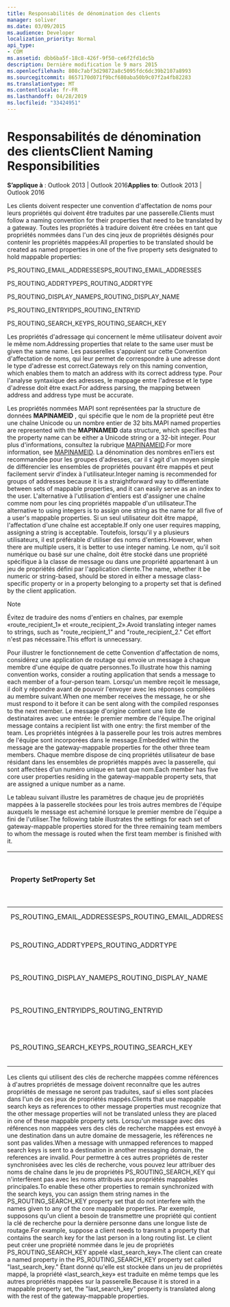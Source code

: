 ```yaml
---
title: Responsabilités de dénomination des clients
manager: soliver
ms.date: 03/09/2015
ms.audience: Developer
localization_priority: Normal
api_type:
- COM
ms.assetid: dbb6ba5f-18c8-426f-9f50-ce6f2fd1dc5b
description: Dernière modification le 9 mars 2015
ms.openlocfilehash: 808c7abf3d29872a8c5095fdc6dc39b2107a8993
ms.sourcegitcommit: 8657170d071f9bcf680aba50b9c07f2a4fb82283
ms.translationtype: MT
ms.contentlocale: fr-FR
ms.lasthandoff: 04/28/2019
ms.locfileid: "33424951"
---
```

# <a name="client-naming-responsibilities"></a><span data-ttu-id="4a2ec-103">Responsabilités de dénomination des clients</span><span class="sxs-lookup"><span data-stu-id="4a2ec-103">Client Naming Responsibilities</span></span>

  
  
<span data-ttu-id="4a2ec-104">**S’applique à** : Outlook 2013 | Outlook 2016</span><span class="sxs-lookup"><span data-stu-id="4a2ec-104">**Applies to**: Outlook 2013 | Outlook 2016</span></span> 
  
<span data-ttu-id="4a2ec-105">Les clients doivent respecter une convention d'affectation de noms pour leurs propriétés qui doivent être traduites par une passerelle.</span><span class="sxs-lookup"><span data-stu-id="4a2ec-105">Clients must follow a naming convention for their properties that need to be translated by a gateway.</span></span> <span data-ttu-id="4a2ec-106">Toutes les propriétés à traduire doivent être créées en tant que propriétés nommées dans l'un des cinq jeux de propriétés désignés pour contenir les propriétés mappées:</span><span class="sxs-lookup"><span data-stu-id="4a2ec-106">All properties to be translated should be created as named properties in one of the five property sets designated to hold mappable properties:</span></span>
  
<span data-ttu-id="4a2ec-107">PS_ROUTING_EMAIL_ADDRESSES</span><span class="sxs-lookup"><span data-stu-id="4a2ec-107">PS_ROUTING_EMAIL_ADDRESSES</span></span>
  
<span data-ttu-id="4a2ec-108">PS_ROUTING_ADDRTYPE</span><span class="sxs-lookup"><span data-stu-id="4a2ec-108">PS_ROUTING_ADDRTYPE</span></span>
  
<span data-ttu-id="4a2ec-109">PS_ROUTING_DISPLAY_NAME</span><span class="sxs-lookup"><span data-stu-id="4a2ec-109">PS_ROUTING_DISPLAY_NAME</span></span>
  
<span data-ttu-id="4a2ec-110">PS_ROUTING_ENTRYID</span><span class="sxs-lookup"><span data-stu-id="4a2ec-110">PS_ROUTING_ENTRYID</span></span>
  
<span data-ttu-id="4a2ec-111">PS_ROUTING_SEARCH_KEY</span><span class="sxs-lookup"><span data-stu-id="4a2ec-111">PS_ROUTING_SEARCH_KEY</span></span>
  
<span data-ttu-id="4a2ec-112">Les propriétés d'adressage qui concernent le même utilisateur doivent avoir le même nom.</span><span class="sxs-lookup"><span data-stu-id="4a2ec-112">Addressing properties that relate to the same user must be given the same name.</span></span> <span data-ttu-id="4a2ec-113">Les passerelles s'appuient sur cette Convention d'affectation de noms, qui leur permet de correspondre à une adresse dont le type d'adresse est correct.</span><span class="sxs-lookup"><span data-stu-id="4a2ec-113">Gateways rely on this naming convention, which enables them to match an address with its correct address type.</span></span> <span data-ttu-id="4a2ec-114">Pour l'analyse syntaxique des adresses, le mappage entre l'adresse et le type d'adresse doit être exact.</span><span class="sxs-lookup"><span data-stu-id="4a2ec-114">For address parsing, the mapping between address and address type must be accurate.</span></span>
  
<span data-ttu-id="4a2ec-115">Les propriétés nommées MAPI sont représentées par la structure de données **MAPINAMEID** , qui spécifie que le nom de la propriété peut être une chaîne Unicode ou un nombre entier de 32 bits.</span><span class="sxs-lookup"><span data-stu-id="4a2ec-115">MAPI named properties are represented with the **MAPINAMEID** data structure, which specifies that the property name can be either a Unicode string or a 32-bit integer.</span></span> <span data-ttu-id="4a2ec-116">Pour plus d'informations, consultez la rubrique [MAPINAMEID](mapinameid.md).</span><span class="sxs-lookup"><span data-stu-id="4a2ec-116">For more information, see [MAPINAMEID](mapinameid.md).</span></span> <span data-ttu-id="4a2ec-117">La dénomination des nombres enTiers est recommandée pour les groupes d'adresses, car il s'agit d'un moyen simple de différencier les ensembles de propriétés pouvant être mappés et peut facilement servir d'index à l'utilisateur.</span><span class="sxs-lookup"><span data-stu-id="4a2ec-117">Integer naming is recommended for groups of addresses because it is a straightforward way to differentiate between sets of mappable properties, and it can easily serve as an index to the user.</span></span> <span data-ttu-id="4a2ec-118">L'alternative à l'utilisation d'entiers est d'assigner une chaîne comme nom pour les cinq propriétés mappable d'un utilisateur.</span><span class="sxs-lookup"><span data-stu-id="4a2ec-118">The alternative to using integers is to assign one string as the name for all five of a user's mappable properties.</span></span> <span data-ttu-id="4a2ec-119">Si un seul utilisateur doit être mappé, l'affectation d'une chaîne est acceptable.</span><span class="sxs-lookup"><span data-stu-id="4a2ec-119">If only one user requires mapping, assigning a string is acceptable.</span></span> <span data-ttu-id="4a2ec-120">Toutefois, lorsqu'il y a plusieurs utilisateurs, il est préférable d'utiliser des noms d'entiers.</span><span class="sxs-lookup"><span data-stu-id="4a2ec-120">However, when there are multiple users, it is better to use integer naming.</span></span> <span data-ttu-id="4a2ec-121">Le nom, qu'il soit numérique ou basé sur une chaîne, doit être stocké dans une propriété spécifique à la classe de message ou dans une propriété appartenant à un jeu de propriétés défini par l'application cliente.</span><span class="sxs-lookup"><span data-stu-id="4a2ec-121">The name, whether it be numeric or string-based, should be stored in either a message class-specific property or in a property belonging to a property set that is defined by the client application.</span></span> 
  
> [!NOTE]
> <span data-ttu-id="4a2ec-122">Évitez de traduire des noms d'entiers en chaînes, par exemple «route_recipient_1» et «route_recipient_2».</span><span class="sxs-lookup"><span data-stu-id="4a2ec-122">Avoid translating integer names to strings, such as "route_recipient_1" and "route_recipient_2."</span></span> <span data-ttu-id="4a2ec-123">Cet effort n'est pas nécessaire.</span><span class="sxs-lookup"><span data-stu-id="4a2ec-123">This effort is unnecessary.</span></span> 
  
<span data-ttu-id="4a2ec-124">Pour illustrer le fonctionnement de cette Convention d'affectation de noms, considérez une application de routage qui envoie un message à chaque membre d'une équipe de quatre personnes.</span><span class="sxs-lookup"><span data-stu-id="4a2ec-124">To illustrate how this naming convention works, consider a routing application that sends a message to each member of a four-person team.</span></span> <span data-ttu-id="4a2ec-125">Lorsqu'un membre reçoit le message, il doit y répondre avant de pouvoir l'envoyer avec les réponses compilées au membre suivant.</span><span class="sxs-lookup"><span data-stu-id="4a2ec-125">When one member receives the message, he or she must respond to it before it can be sent along with the compiled responses to the next member.</span></span> <span data-ttu-id="4a2ec-126">Le message d'origine contient une liste de destinataires avec une entrée: le premier membre de l'équipe.</span><span class="sxs-lookup"><span data-stu-id="4a2ec-126">The original message contains a recipient list with one entry: the first member of the team.</span></span> <span data-ttu-id="4a2ec-127">Les propriétés intégrées à la passerelle pour les trois autres membres de l'équipe sont incorporées dans le message.</span><span class="sxs-lookup"><span data-stu-id="4a2ec-127">Embedded within the message are the gateway-mappable properties for the other three team members.</span></span> <span data-ttu-id="4a2ec-128">Chaque membre dispose de cinq propriétés utilisateur de base résidant dans les ensembles de propriétés mappés avec la passerelle, qui sont affectées d'un numéro unique en tant que nom.</span><span class="sxs-lookup"><span data-stu-id="4a2ec-128">Each member has five core user properties residing in the gateway-mappable property sets, that are assigned a unique number as a name.</span></span> 
  
<span data-ttu-id="4a2ec-129">Le tableau suivant illustre les paramètres de chaque jeu de propriétés mappées à la passerelle stockées pour les trois autres membres de l'équipe auxquels le message est acheminé lorsque le premier membre de l'équipe a fini de l'utiliser.</span><span class="sxs-lookup"><span data-stu-id="4a2ec-129">The following table illustrates the settings for each set of gateway-mappable properties stored for the three remaining team members to whom the message is routed when the first team member is finished with it.</span></span>
  
|<span data-ttu-id="4a2ec-130">**Property Set**</span><span class="sxs-lookup"><span data-stu-id="4a2ec-130">**Property Set**</span></span>|<span data-ttu-id="4a2ec-131">**Deuxième membre <br/> de l'équipe**</span><span class="sxs-lookup"><span data-stu-id="4a2ec-131">**Second Team  <br/> Member**</span></span>|<span data-ttu-id="4a2ec-132">**Troisième membre <br/> de l'équipe**</span><span class="sxs-lookup"><span data-stu-id="4a2ec-132">**Third Team  <br/> Member**</span></span>|<span data-ttu-id="4a2ec-133">**Quatrième membre <br/> d'équipe**</span><span class="sxs-lookup"><span data-stu-id="4a2ec-133">**Fourth Team  <br/> Member**</span></span>|
|:-----|:-----|:-----|:-----|
|<span data-ttu-id="4a2ec-134">PS_ROUTING_EMAIL_ADDRESSES</span><span class="sxs-lookup"><span data-stu-id="4a2ec-134">PS_ROUTING_EMAIL_ADDRESSES</span></span>  <br/> |<span data-ttu-id="4a2ec-135">Adresse = 0</span><span class="sxs-lookup"><span data-stu-id="4a2ec-135">Address = 0</span></span>  <br/> |<span data-ttu-id="4a2ec-136">Adresse = 1</span><span class="sxs-lookup"><span data-stu-id="4a2ec-136">Address = 1</span></span>  <br/> |<span data-ttu-id="4a2ec-137">Adresse = 2</span><span class="sxs-lookup"><span data-stu-id="4a2ec-137">Address = 2</span></span>  <br/> |
|<span data-ttu-id="4a2ec-138">PS_ROUTING_ADDRTYPE</span><span class="sxs-lookup"><span data-stu-id="4a2ec-138">PS_ROUTING_ADDRTYPE</span></span>  <br/> |<span data-ttu-id="4a2ec-139">Type d'adresse = 0</span><span class="sxs-lookup"><span data-stu-id="4a2ec-139">Address type = 0</span></span>  <br/> |<span data-ttu-id="4a2ec-140">Type d'adresse = 1</span><span class="sxs-lookup"><span data-stu-id="4a2ec-140">Address type = 1</span></span>  <br/> |<span data-ttu-id="4a2ec-141">Type d'adresse = 2</span><span class="sxs-lookup"><span data-stu-id="4a2ec-141">Address type = 2</span></span>  <br/> |
|<span data-ttu-id="4a2ec-142">PS_ROUTING_DISPLAY_NAME</span><span class="sxs-lookup"><span data-stu-id="4a2ec-142">PS_ROUTING_DISPLAY_NAME</span></span>  <br/> |<span data-ttu-id="4a2ec-143">Nom complet = 0</span><span class="sxs-lookup"><span data-stu-id="4a2ec-143">Display name = 0</span></span>  <br/> |<span data-ttu-id="4a2ec-144">Nom complet = 1</span><span class="sxs-lookup"><span data-stu-id="4a2ec-144">Display name = 1</span></span>  <br/> |<span data-ttu-id="4a2ec-145">Nom complet = 2</span><span class="sxs-lookup"><span data-stu-id="4a2ec-145">Display name = 2</span></span>  <br/> |
|<span data-ttu-id="4a2ec-146">PS_ROUTING_ENTRYID</span><span class="sxs-lookup"><span data-stu-id="4a2ec-146">PS_ROUTING_ENTRYID</span></span>  <br/> |<span data-ttu-id="4a2ec-147">Identificateur d'entrée = 0</span><span class="sxs-lookup"><span data-stu-id="4a2ec-147">Entry identifier = 0</span></span>  <br/> |<span data-ttu-id="4a2ec-148">Identificateur d'entrée = 1</span><span class="sxs-lookup"><span data-stu-id="4a2ec-148">Entry identifier = 1</span></span>  <br/> |<span data-ttu-id="4a2ec-149">Identificateur d'entrée = 2</span><span class="sxs-lookup"><span data-stu-id="4a2ec-149">Entry identifier = 2</span></span>  <br/> |
|<span data-ttu-id="4a2ec-150">PS_ROUTING_SEARCH_KEY</span><span class="sxs-lookup"><span data-stu-id="4a2ec-150">PS_ROUTING_SEARCH_KEY</span></span>  <br/> |<span data-ttu-id="4a2ec-151">Clé de recherche = 0</span><span class="sxs-lookup"><span data-stu-id="4a2ec-151">Search key = 0</span></span>  <br/> |<span data-ttu-id="4a2ec-152">Clé de recherche = 1</span><span class="sxs-lookup"><span data-stu-id="4a2ec-152">Search key = 1</span></span>  <br/> |<span data-ttu-id="4a2ec-153">Clé de recherche = 2</span><span class="sxs-lookup"><span data-stu-id="4a2ec-153">Search key = 2</span></span>  <br/> |
   
<span data-ttu-id="4a2ec-154">Les clients qui utilisent des clés de recherche mappées comme références à d'autres propriétés de message doivent reconnaître que les autres propriétés de message ne seront pas traduites, sauf si elles sont placées dans l'un de ces jeux de propriétés mappés.</span><span class="sxs-lookup"><span data-stu-id="4a2ec-154">Clients that use mappable search keys as references to other message properties must recognize that the other message properties will not be translated unless they are placed in one of these mappable property sets.</span></span> <span data-ttu-id="4a2ec-155">Lorsqu'un message avec des références non mappées vers des clés de recherche mappées est envoyé à une destination dans un autre domaine de messagerie, les références ne sont pas valides.</span><span class="sxs-lookup"><span data-stu-id="4a2ec-155">When a message with unmapped references to mapped search keys is sent to a destination in another messaging domain, the references are invalid.</span></span> <span data-ttu-id="4a2ec-156">Pour permettre à ces autres propriétés de rester synchronisées avec les clés de recherche, vous pouvez leur attribuer des noms de chaîne dans le jeu de propriétés PS_ROUTING_SEARCH_KEY qui n'interfèrent pas avec les noms attribués aux propriétés mappables principales.</span><span class="sxs-lookup"><span data-stu-id="4a2ec-156">To enable these other properties to remain synchronized with the search keys, you can assign them string names in the PS_ROUTING_SEARCH_KEY property set that do not interfere with the names given to any of the core mappable properties.</span></span> <span data-ttu-id="4a2ec-157">Par exemple, supposons qu'un client a besoin de transmettre une propriété qui contient la clé de recherche pour la dernière personne dans une longue liste de routage.</span><span class="sxs-lookup"><span data-stu-id="4a2ec-157">For example, suppose a client needs to transmit a property that contains the search key for the last person in a long routing list.</span></span> <span data-ttu-id="4a2ec-158">Le client peut créer une propriété nommée dans le jeu de propriétés PS_ROUTING_SEARCH_KEY appelé «last_search_key».</span><span class="sxs-lookup"><span data-stu-id="4a2ec-158">The client can create a named property in the PS_ROUTING_SEARCH_KEY property set called "last_search_key."</span></span> <span data-ttu-id="4a2ec-159">Étant donné qu'elle est stockée dans un jeu de propriétés mappé, la propriété «last_search_key» est traduite en même temps que les autres propriétés mappées sur la passerelle.</span><span class="sxs-lookup"><span data-stu-id="4a2ec-159">Because it is stored in a mappable property set, the "last_search_key" property is translated along with the rest of the gateway-mappable properties.</span></span>
  

